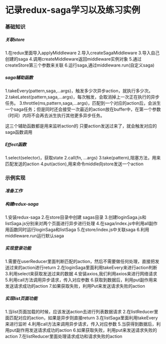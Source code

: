 # 记录redux-saga学习以及练习实例

### 基础知识
##### 关联store

1.在redux里面导入applyMiddleware
2.导入createSagaMiddleware
3.导入自己创建的saga
4.调用createMiddleware返回middleware实例对象
5.通过createStore第三个参数来关联
6.运行saga,通过middleware.run(自定义saga)

##### saga辅助函数
1.takeEvery(pattern,saga,...args)，触发多少次异步action，就执行多少次。
2.takeLatest(pattern,saga,...args)，每次触发，会取消掉上一次正在执行的异步任务。
3.throttle(ms,pattern,saga,...args)，匹配到一个对应的action后，会派生一个saga任务；但是同时还会接受一次最近的action放在buffer中，在第一个参数（时间）内将不会再去派生执行其他更多异步任务。

这三个辅助函数都是用来监听action的
只要action发送过来了，就会触发对应的saga函数调用

##### Effect函数
1.select(selector)，获取state
2.call(fn, ...args)
3.take(pattern),阻塞方法，用来匹配发送的action
4.put(action),用来命令middle向store发送一个action

### 示例实现
##### 准备工作
##### 构建redux-saga
1.安装redux-saga
2.在store目录中创建 sagas目录
3.创建loginSaga.js和listSaga.js分别来对两个页面进行异步进行处理
4.在saga/index.js中利用all副作用函数同时运行loginSaga和listSaga
5.在store/index.js中关联saga
6.利用middleware.run运行默认saga
##### 实现登录功能
1.需要在userReducer里面判断匹配的action，然后不需要做任何处理，直接把发送过来的action进行return
2.在loginSaga里面利用takeEvery来进行action判断
3.利用select来获取发送过来的数据
4.安装axios,我们利用axios来进行网络请求
5.利用call方法调用异步请求，传入对应参数
6.获取到数据后，利用put副作用来发送请求成功的action
7.如果获取失败，利用Put来发送请求失败的action
##### 实现list页面功能
1.当list页面加载的时候，应该发送action去进行列表数据请求
2.在listReducer里面匹配对应的action，如果是异步则直接return
3.在listSaga里面利用takeEvery来进行监听
4.利用call方法来调用异步请求，传入对应参数
5.当获得到数据后，利用put副作用发送请求成功的action
6.如果获取失败，利用put来发送请求失败的action
7.在listReducer里面处理请求成功和请求失败的action
